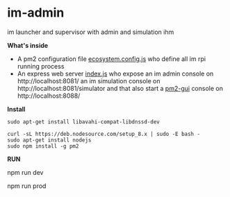 # im-admin
im launcher and supervisor with admin and simulation ihm

**What's inside**
* A pm2 configuration file [ecosystem.config.js](ecosystem.config.js) who define all im rpi running process
* An express web server [index.js](index.js) who expose an im admin console on http://localhost:8081/ an im simulation console on http://localhost:8081/simulator and that also start a [pm2-gui](https://github.com/Tjatse/pm2-gui) console on http://localhost:8088/


**Install**
```
sudo apt-get install libavahi-compat-libdnssd-dev

curl -sL https://deb.nodesource.com/setup_8.x | sudo -E bash -
sudo apt-get install nodejs
sudo npm install -g pm2
```

**RUN**

npm run dev

npm run prod
